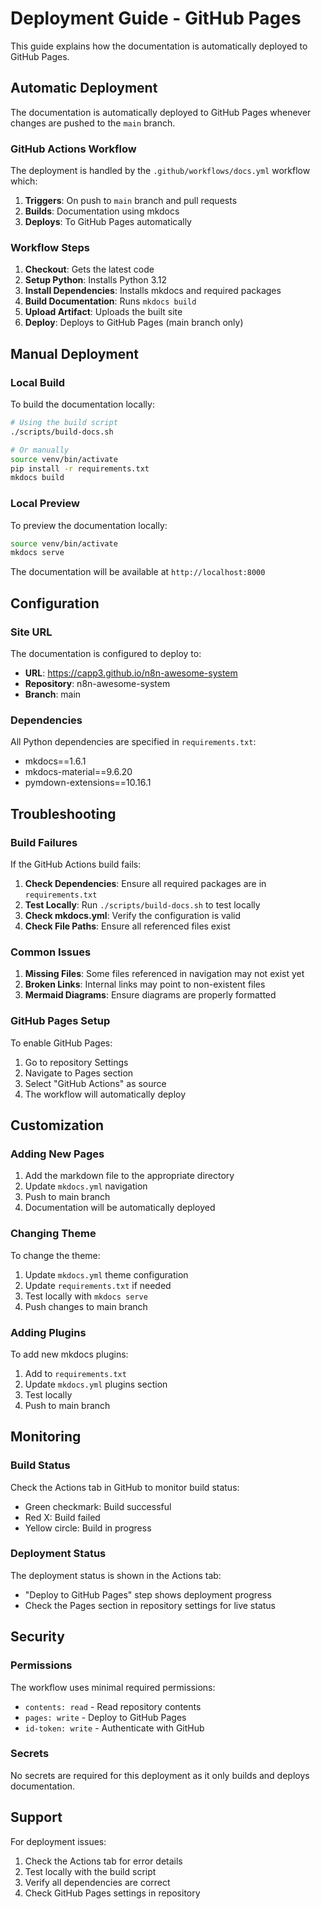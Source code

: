 # Deployment Guide - GitHub Pages

This guide explains how the documentation is automatically deployed to GitHub Pages.

## Automatic Deployment

The documentation is automatically deployed to GitHub Pages whenever changes are pushed to the `main` branch.

### GitHub Actions Workflow

The deployment is handled by the `.github/workflows/docs.yml` workflow which:

1. **Triggers**: On push to `main` branch and pull requests
2. **Builds**: Documentation using mkdocs
3. **Deploys**: To GitHub Pages automatically

### Workflow Steps

1. **Checkout**: Gets the latest code
2. **Setup Python**: Installs Python 3.12
3. **Install Dependencies**: Installs mkdocs and required packages
4. **Build Documentation**: Runs `mkdocs build`
5. **Upload Artifact**: Uploads the built site
6. **Deploy**: Deploys to GitHub Pages (main branch only)

## Manual Deployment

### Local Build

To build the documentation locally:

```bash
# Using the build script
./scripts/build-docs.sh

# Or manually
source venv/bin/activate
pip install -r requirements.txt
mkdocs build
```

### Local Preview

To preview the documentation locally:

```bash
source venv/bin/activate
mkdocs serve
```

The documentation will be available at `http://localhost:8000`

## Configuration

### Site URL

The documentation is configured to deploy to:

- **URL**: https://capp3.github.io/n8n-awesome-system
- **Repository**: n8n-awesome-system
- **Branch**: main

### Dependencies

All Python dependencies are specified in `requirements.txt`:

- mkdocs==1.6.1
- mkdocs-material==9.6.20
- pymdown-extensions==10.16.1

## Troubleshooting

### Build Failures

If the GitHub Actions build fails:

1. **Check Dependencies**: Ensure all required packages are in `requirements.txt`
2. **Test Locally**: Run `./scripts/build-docs.sh` to test locally
3. **Check mkdocs.yml**: Verify the configuration is valid
4. **Check File Paths**: Ensure all referenced files exist

### Common Issues

1. **Missing Files**: Some files referenced in navigation may not exist yet
2. **Broken Links**: Internal links may point to non-existent files
3. **Mermaid Diagrams**: Ensure diagrams are properly formatted

### GitHub Pages Setup

To enable GitHub Pages:

1. Go to repository Settings
2. Navigate to Pages section
3. Select "GitHub Actions" as source
4. The workflow will automatically deploy

## Customization

### Adding New Pages

1. Add the markdown file to the appropriate directory
2. Update `mkdocs.yml` navigation
3. Push to main branch
4. Documentation will be automatically deployed

### Changing Theme

To change the theme:

1. Update `mkdocs.yml` theme configuration
2. Update `requirements.txt` if needed
3. Test locally with `mkdocs serve`
4. Push changes to main branch

### Adding Plugins

To add new mkdocs plugins:

1. Add to `requirements.txt`
2. Update `mkdocs.yml` plugins section
3. Test locally
4. Push to main branch

## Monitoring

### Build Status

Check the Actions tab in GitHub to monitor build status:

- Green checkmark: Build successful
- Red X: Build failed
- Yellow circle: Build in progress

### Deployment Status

The deployment status is shown in the Actions tab:

- "Deploy to GitHub Pages" step shows deployment progress
- Check the Pages section in repository settings for live status

## Security

### Permissions

The workflow uses minimal required permissions:

- `contents: read` - Read repository contents
- `pages: write` - Deploy to GitHub Pages
- `id-token: write` - Authenticate with GitHub

### Secrets

No secrets are required for this deployment as it only builds and deploys documentation.

## Support

For deployment issues:

1. Check the Actions tab for error details
2. Test locally with the build script
3. Verify all dependencies are correct
4. Check GitHub Pages settings in repository
